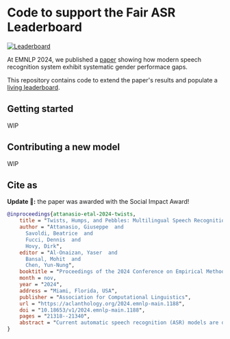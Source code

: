 # Code to support the Fair ASR Leaderboard

[![Leaderboard](https://img.shields.io/badge/Leaderboard-Space-yellow)](https://huggingface.co/spaces/g8a9/fair-asr-leaderboard)


At EMNLP 2024, we published a [paper](https://aclanthology.org/2024.emnlp-main.1188/) showing how modern speech recognition system exhibit systematic gender performace gaps.

This repository contains code to extend the paper's results and populate a [living leaderboard](https://huggingface.co/spaces/g8a9/fair-asr-leaderboard).

## Getting started 

WIP

## Contributing a new model

WIP

## Cite as

**Update 🏅:** the paper was awarded with the Social Impact Award!

```bibtex
@inproceedings{attanasio-etal-2024-twists,
    title = "Twists, Humps, and Pebbles: Multilingual Speech Recognition Models Exhibit Gender Performance Gaps",
    author = "Attanasio, Giuseppe  and
      Savoldi, Beatrice  and
      Fucci, Dennis  and
      Hovy, Dirk",
    editor = "Al-Onaizan, Yaser  and
      Bansal, Mohit  and
      Chen, Yun-Nung",
    booktitle = "Proceedings of the 2024 Conference on Empirical Methods in Natural Language Processing",
    month = nov,
    year = "2024",
    address = "Miami, Florida, USA",
    publisher = "Association for Computational Linguistics",
    url = "https://aclanthology.org/2024.emnlp-main.1188",
    doi = "10.18653/v1/2024.emnlp-main.1188",
    pages = "21318--21340",
    abstract = "Current automatic speech recognition (ASR) models are designed to be used across many languages and tasks without substantial changes. However, this broad language coverage hides performance gaps within languages, for example, across genders. Our study systematically evaluates the performance of two widely used multilingual ASR models on three datasets, encompassing 19 languages from eight language families and two speaking conditions. Our findings reveal clear gender disparities, with the advantaged group varying across languages and models. Surprisingly, those gaps are not explained by acoustic or lexical properties. However, probing internal model states reveals a correlation with gendered performance gap. That is, the easier it is to distinguish speaker gender in a language using probes, the more the gap reduces, favoring female speakers. Our results show that gender disparities persist even in state-of-the-art models. Our findings have implications for the improvement of multilingual ASR systems, underscoring the importance of accessibility to training data and nuanced evaluation to predict and mitigate gender gaps. We release all code and artifacts at https://github.com/g8a9/multilingual-asr-gender-gap.",
}

```